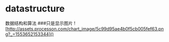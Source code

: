 # datastructure
数据结构和算法
###只是显示图片
![http://assets.processon.com/chart_image/5c99d95ae4b0f5cb005fef63.png?_=1553652153344]()
